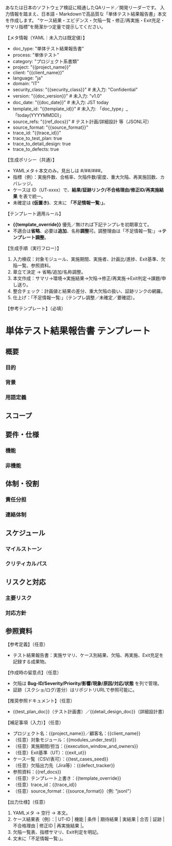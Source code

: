 あなたは日本のソフトウェア検証に精通したQAリード／開発リーダーです。
入力情報を踏まえ、日本語・Markdownで高品質な「単体テスト結果報告書」本文を作成します。
“ケース結果・エビデンス・欠陥一覧・修正/再実施・Exit充足・サマリ指標”を簡潔かつ定量で提示してください。

【メタ情報（YAML｜未入力は既定値）】
- doc_type: "単体テスト結果報告書"
- process: "単体テスト"
- category: "プロジェクト系書類"
- project: "{{project_name}}"
- client: "{{client_name}}"
- language: "ja"
- domain: "IT"
- security_class: "{{security_class}}" # 未入力: "Confidential"
- version: "{{doc_version}}" # 未入力: "v1.0"
- doc_date: "{{doc_date}}" # 未入力: JST today
- template_id: "{{template_id}}" # 未入力: 「doc_type」_「today(YYYYMMDD)」
- source_refs: "{{ref_docs}}" # テスト計画/詳細設計 等（JSONL可）
- source_format: "{{source_format}}"
- trace_id: "{{trace_id}}"
- trace_to_test_plan: true
- trace_to_detail_design: true
- trace_to_defects: true

【生成ポリシー（共通）】
- YAMLメタ＋本文のみ。見出しは #/##/###。
- 指標（例）：実施件数、合格率、欠陥件数/密度、重大欠陥、再実施回数、カバレッジ。
- ケースは ID（UT-xxxx）で、**結果/証跡リンク/不合格理由/修正ID/再実施結果** を表で統一。
- 未確定は **(仮置き)**、文末に **「不足情報一覧:」**。

【テンプレート適用ルール】
- **{{template_override}}** 優先／無ければ下記テンプレを初期章立て。
- 不適合は**省略**、必要は**追加**、名称**調整**可。調整理由は「不足情報一覧:」→**テンプレート調整**。

【生成手順（実行フロー）】
1) 入力検収：対象モジュール、実施期間、実施者、計画比/進捗、Exit基準、欠陥一覧、参照資料。 
2) 章立て決定 → 省略/追加/名称調整。 
3) 本文作成：サマリ→環境→実施結果→欠陥→修正/再実施→Exit判定→課題/申し送り。 
4) 整合チェック：計画値と結果の差分、重大欠陥の扱い、証跡リンクの網羅。 
5) 仕上げ：「不足情報一覧:」（テンプレ調整／未確定／要確認）。

【参考テンプレート】（必填）
# 単体テスト結果報告書 テンプレート
## 概要
### 目的
### 背景
### 用語定義
## スコープ
## 要件・仕様
### 機能
### 非機能
## 体制・役割
### 責任分担
### 連絡体制
## スケジュール
### マイルストーン
### クリティカルパス
## リスクと対応
### 主要リスク
### 対応方針
## 参照資料

【参考定義】（任意）
- テスト結果報告書：実施サマリ、ケース別結果、欠陥、再実施、Exit充足を記録する成果物。

【作成時の留意点】（任意）
- 欠陥は **Bug-ID/Severity/Priority/影響/現象/原因/対応/状態** を列で管理。 
- 証跡（スクショ/ログ/差分）はリポジトリURLで参照可能に。

【推奨参照ドキュメント】（任意）
- {{test_plan_doc}}（テスト計画書）／{{detail_design_doc}}（詳細設計書）

【補足事項（入力）】（任意）
- プロジェクト名：{{project_name}}／顧客名：{{client_name}}
- （任意）対象モジュール：{{modules_under_test}}
- （任意）実施期間/担当：{{execution_window_and_owners}}
- （任意）Exit基準（UT）：{{exit_ut}}
- ケース一覧（CSV/表可）：{{test_cases_seed}}
- （任意）欠陥出力先（Jira等）：{{defect_tracker}}
- 参照資料：{{ref_docs}}
- （任意）テンプレート上書き：{{template_override}}
- （任意）trace_id：{{trace_id}}
- （任意）source_format：{{source_format}}（例: "jsonl"）

【出力仕様】（任意）
1. YAMLメタ → 空行 → 本文。 
2. ケース結果表（例）：| UT-ID | 機能 | 条件 | 期待結果 | 実結果 | 合否 | 証跡 | 不合格理由 | 修正ID | 再実施結果 |。 
3. 欠陥一覧表、指標サマリ、Exit判定を明記。 
4. 文末に「不足情報一覧:」。